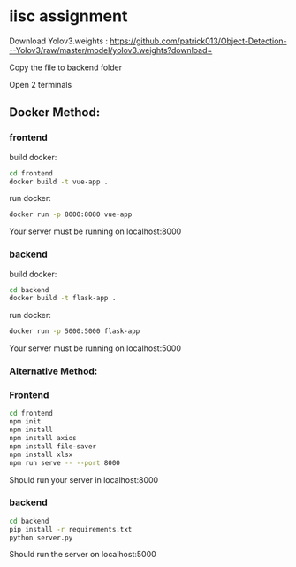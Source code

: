 # iisc assignment

Download Yolov3.weights : https://github.com/patrick013/Object-Detection---Yolov3/raw/master/model/yolov3.weights?download=


Copy the file to backend folder


Open 2 terminals

## Docker Method:

### frontend

build docker:
```bash
cd frontend
docker build -t vue-app .
```
run docker:
```bash
docker run -p 8000:8080 vue-app
```
Your server must be running on localhost:8000

### backend

build docker:
```bash
cd backend
docker build -t flask-app .
```
run docker:
```bash
docker run -p 5000:5000 flask-app
```
Your server must be running on localhost:5000

### Alternative Method:

### Frontend

```bash
cd frontend
npm init
npm install
npm install axios
npm install file-saver
npm install xlsx
npm run serve -- --port 8000
```

Should run your server in localhost:8000

### backend

```bash
cd backend
pip install -r requirements.txt
python server.py
```

Should run the server on localhost:5000

